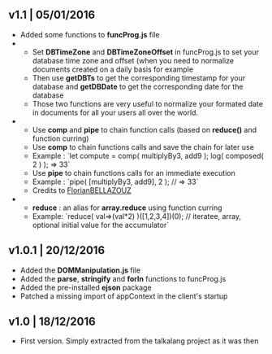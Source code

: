 <h2>v1.1 | 05/01/2016</h2>
<ul>
<li>Added some functions to <b>funcProg.js</b> file</li>
<li>
	<ul>
	<li>Set <b>DBTimeZone</b> and <b>DBTimeZoneOffset</b> in funcProg.js to set your database time zone and offset (when you need to normalize documents created on a daily basis for example</li>
	<li>Then use <b>getDBTs</b> to get the corresponding timestamp for your database and <b>getDBDate</b> to get the corresponding date for the database</li>
	<li>Those two functions are very useful to normalize your formated date in documents for all your users all over the world.</li>
</ul>
</li>
<li>
<ul>
	<li>Use <b>comp</b> and <b>pipe</b> to chain function calls (based on <b>reduce()</b> and function curring)</li>
	<li>Use <b>comp</b> to chain functions calls and save the chain for later use</li>
	<li>Example : `let compute = comp( multiplyBy3, add9 ); log( composed( 2 ) ); => 33`</li>
	<li>Use <b>pipe</b> to chain functions calls for an immediate execution</li>
	<li>Example : `pipe( [multiplyBy3, add9], 2 ); // => 33`</li>
	<li>Credits to <a href="https://github.com/FlorianBELLAZOUZ">FlorianBELLAZOUZ</a></li>
</ul>
</li>
<li>
<ul>
	<li><b>reduce</b> : an alias for <b>array.reduce</b> using function curring </li>
	<li>Example: `reduce( val=>(val*2) )([1,2,3,4])(0); // iteratee, array, optional initial value for the accumulator`</li>
</ul>
</li>
</ul>

<h2>v1.0.1 | 20/12/2016</h2>
<ul>
<li>Added the <b>DOMManipulation.js</b> file</li>
<li>Added the <b>parse</b>, <b>stringify</b> and <b>forIn</b> functions to funcProg.js</li>
<li>Added the pre-installed <b>ejson</b> package</li>
<li>Patched a missing import of appContext in the client's startup</li>
</ul>

<h2>v1.0 | 18/12/2016</h2>
<ul>
<li>First version. Simply extracted from the talkalang project as it was then</li>
</ul>